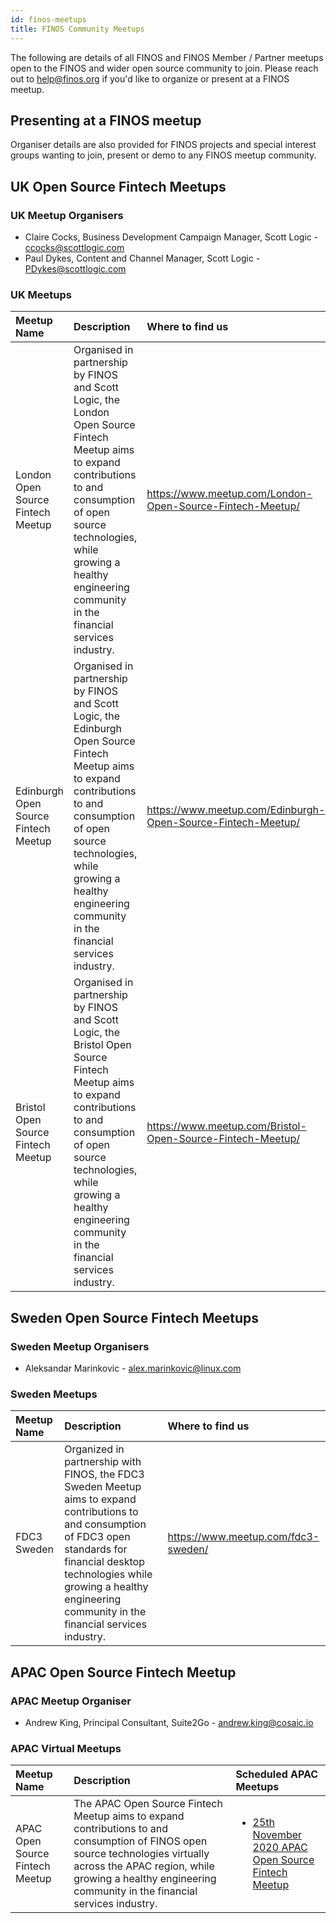 ```yaml
---
id: finos-meetups
title: FINOS Community Meetups
---
```


The following are details of all FINOS and FINOS Member / Partner meetups open to the FINOS and wider open source community to join. Please reach out to help@finos.org if you'd like to organize or present at a FINOS meetup.

## Presenting at a FINOS meetup

Organiser details are also provided for FINOS projects and special interest groups wanting to join, present or demo to any FINOS meetup community.

## UK Open Source Fintech Meetups

### UK Meetup Organisers

- Claire Cocks, Business Development Campaign Manager, Scott Logic - ccocks@scottlogic.com
- Paul Dykes, Content and Channel Manager, Scott Logic - PDykes@scottlogic.com

### UK Meetups

| Meetup Name                          | Description                                                                                                                                                                                                                                                | Where to find us                                             |
| :----------------------------------- | :--------------------------------------------------------------------------------------------------------------------------------------------------------------------------------------------------------------------------------------------------------- | :----------------------------------------------------------- |
| London Open Source Fintech Meetup    | Organised in partnership by FINOS and Scott Logic, the London Open Source Fintech Meetup aims to expand contributions to and consumption of open source technologies, while growing a healthy engineering community in the financial services industry.    | https://www.meetup.com/London-Open-Source-Fintech-Meetup/    |
| Edinburgh Open Source Fintech Meetup | Organised in partnership by FINOS and Scott Logic, the Edinburgh Open Source Fintech Meetup aims to expand contributions to and consumption of open source technologies, while growing a healthy engineering community in the financial services industry. | https://www.meetup.com/Edinburgh-Open-Source-Fintech-Meetup/ |
| Bristol Open Source Fintech Meetup   | Organised in partnership by FINOS and Scott Logic, the Bristol Open Source Fintech Meetup aims to expand contributions to and consumption of open source technologies, while growing a healthy engineering community in the financial services industry.   | https://www.meetup.com/Bristol-Open-Source-Fintech-Meetup/   |

## Sweden Open Source Fintech Meetups

### Sweden Meetup Organisers

- Aleksandar Marinkovic - alex.marinkovic@linux.com
### Sweden Meetups

| Meetup Name                          | Description                                                                                                                                                                                                                                                | Where to find us                                             |
| :----------------------------------- | :--------------------------------------------------------------------------------------------------------------------------------------------------------------------------------------------------------------------------------------------------------- | :----------------------------------------------------------- |
| FDC3 Sweden   |Organized in partnership with FINOS, the FDC3 Sweden Meetup aims to expand contributions to and consumption of FDC3 open standards for financial desktop technologies while growing a healthy engineering community in the financial services industry.    | https://www.meetup.com/fdc3-sweden/    |

## APAC Open Source Fintech Meetup

### APAC Meetup Organiser

- Andrew King, Principal Consultant, Suite2Go - andrew.king@cosaic.io

### APAC Virtual Meetups

| Meetup Name                     | Description                                                                                                                                                                                                                               | Scheduled APAC Meetups                                                                                                                                            |
| :------------------------------ | :---------------------------------------------------------------------------------------------------------------------------------------------------------------------------------------------------------------------------------------- | :---------------------------------------------------------------------------------------------------------------------------------------------------------------- |
| APAC Open Source Fintech Meetup | The APAC Open Source Fintech Meetup aims to expand contributions to and consumption of FINOS open source technologies virtually across the APAC region, while growing a healthy engineering community in the financial services industry. | <ul><li><a href="https://www.finos.org/hosted-events/2020-11-25-apac-open-source-fintech-meetup">25th November 2020 APAC Open Source Fintech Meetup</a></li></ul> |
